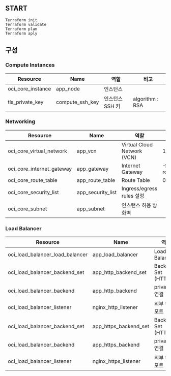## START

```
Terraform init
Terraform validate
Terraform plan
Terraform aply
```

##  구성

###  Compute Instances
| Resource | Name | 역할 | 비고 |  
| -- | --| -- | -- | 
| oci_core_instance | app_node | 인스턴스 | 
| tls_private_key | compute_ssh_key | 인스턴스 SSH 키 | algorithm : RSA |

###  Networking
| Resource | Name | 역할 | 비고 |
| -- | --| -- | -- | 
| oci_core_virtual_network | app_vcn | Virtual Cloud Network (VCN)	| 172.0.0.0/16 |
| oci_core_internet_gateway | app_gateway | Internet Gateway | -> route_table |
| oci_core_route_table | app_route_table | Route Table | 0.0.0.0/0 |
| oci_core_security_list | app_security_list | Ingress/egress rules 설정 | |
| oci_core_subnet | app_subnet | 인스턴스 허용 방화벽 | |

### Load Balancer
| Resource | Name | 역할 | 비고 |
| -- | --| -- | -- | 
| oci_load_balancer_load_balancer | app_load_balancer | Load Balancer | flexible |
| oci_load_balancer_backend_set | app_http_backend_set | Backend Set (HTTP)	| 80 |
| oci_load_balancer_backend | app_http_backend | private_ip 연결 | 80 |
| oci_load_balancer_listener | nginx_http_listener | 외부 허용 포트 | 80(TCP) |
| oci_load_balancer_backend_set | app_https_backend_set	| Backend Set (HTTPS) | 443 |
| oci_load_balancer_backend | app_https_backend | private_ip 연결 | 443 |
| oci_load_balancer_listener | nginx_https_listener | 외부 허용 포트 | 443 (TCP) |
